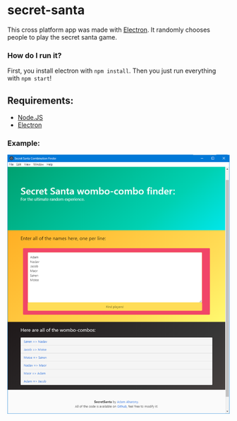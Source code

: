 # secret-santa

This cross platform app was made with [Electron](https://electronjs.org).
It randomly chooses people to play the secret santa game.


### How do I run it?
First, you install electron with `npm install`.
Then you just run everything with `npm start`!


## Requirements:
  - [Node.JS](https://nodejs.org)
  - [Electron](https://electronjs.org)

### Example: 
![UI Example](/GUI/screenshot.png "UI Example")
